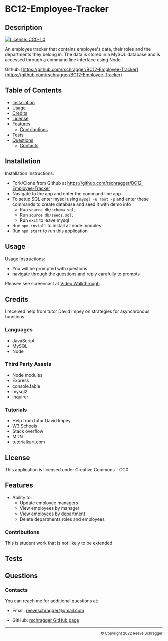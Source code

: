 # BC12-Employee-Tracker

  ## Description
  
  [![License: CC0-1.0](https://img.shields.io/badge/License-CC0_1.0-lightgrey.svg)](http://creativecommons.org/publicdomain/zero/1.0/)
  
  An employee tracker that contains employee's data, their roles and the departments they belong in. The data is stored in a MySQL database and is accessed through a command line interface using Node.

  Github: [https://github.com/rschragger/BC12-Employee-Tracker](https://github.com/rschragger/BC12-Employee-Tracker)
  
  ## Table of Contents
  
  - [Installation](#installation)
  - [Usage](#usage)
  - [Credits](#credits)
  - [License](#license)
  - [Features](#features)
      - [Contributions](#contributions)
  - [Tests](#tests)
  - [Questions](#questions)
      - [Contacts](#contacts)
  
  ## Installation
   
  Installation Instructions:
- Fork/Clone from Github at https://github.com/rschragger/BC12-Employee-Tracker
- Navigate to the app and enter the command line app
- To setup SQL enter mysql using `mysql -u root -p` and enter these commands to create database and seed it with demo info
  - Run `source db/schema.sql;`
  - Run `source db/seeds.sql;`
  - Run `exit` to leave mysql
-  Run `npm install` to install all node modules
-  Run `npm start` to run this application
</p>
  
  ## Usage
   
  Usage Instructions:
- You will be prompted with questions
- navigate through the questions and reply carefully to prompts

Pleasee see screencast at [Video Walkthrough](https://drive.google.com/file/d/1Ehix6zlnvlI1bFrIhIry7VvM52PsCaFw/view)
</p>
  
  ## Credits
  I received help from tutor David Impey on strategies for asynchronous functions.
   
 ### Languages
- JavaScript
- MySQL
- Node
</p>
  
 ### Third Party Assets
- Node modules
- Express
-  console.table
-  mysql2
-  inquirer
</p>
  
 ### Tutorials
- Help from tutor David Impey
- W3 Schools
-  Stack overflow
-  MDN
-  tutorialkart.com
</p>
  
  ## License
   
  This application is licensed under Creative Commons -  CC0
  
  ## Features
   
- Ability to:
  - Update employee managers
  -  View employees by manager
  -  View employees by department
  -  Delete departments,roles and employees
</p>
  
  ### Contributions
   
This is student work that is not likely to be extended

  ## Tests
  

  
  ## Questions
  
  
  ### Contacts
   
  You can reach me for additional questions at:
  - Email: [reeveschragger@gmail.com](mailto:reeveschragger@gmail.com)

  - GitHub: [rschragger GitHub page](https://github.com/rschragger)

  
  <div class="footer" style="text-align:right; font-size:smaller"><hr>
  &copy; Copyright 2022 Reeve Schragger
</div>  